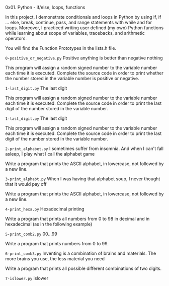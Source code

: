 0x01. Python - if/else, loops, functions

In this project, I demonstrate conditionals and loops in Python by using if, if ... else, break, continue, pass, and range statements with while and for loops. Moreover, I practiced writing user defined (my own) Python functions while learning about scope of variables, tracebacks, and arithmetic operators.

You will find the Function Prototypes in the lists.h file.

```0-positive_or_negative.py```
Positive anything is better than negative nothing

This program will assign a random signed number to the variable number each time it is executed. Complete the source code in order to print whether the number stored in the variable number is positive or negative.

```1-last_digit.py```
The last digit

This program will assign a random signed number to the variable number each time it is executed. Complete the source code in order to print the last digit of the number stored in the variable number.

```1-last_digit.py```
The last digit

This program will assign a random signed number to the variable number each time it is executed. Complete the source code in order to print the last digit of the number stored in the variable number.

```2-print_alphabet.py```
I sometimes suffer from insomnia. And when I can't fall asleep, I play what I call the alphabet game

Write a program that prints the ASCII alphabet, in lowercase, not followed by a new line.

```3-print_alphabt.py```
When I was having that alphabet soup, I never thought that it would pay off

Write a program that prints the ASCII alphabet, in lowercase, not followed by a new line.

```4-print_hexa.py```
Hexadecimal printing

Write a program that prints all numbers from 0 to 98 in decimal and in hexadecimal (as in the following example)

```5-print_comb2.py```
 00...99

Write a program that prints numbers from 0 to 99.

```6-print_comb3.py```
Inventing is a combination of brains and materials. The more brains you use, the less material you need

Write a program that prints all possible different combinations of two digits.

```7-islower.py```
islower

